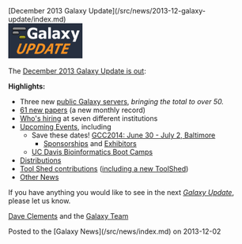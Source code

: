 <div class='newsItemHeader'>[December 2013 Galaxy Update](/src/news/2013-12-galaxy-update/index.md)</div>

<div class='right'><a href='/src/galaxy-updates/2013-11/index.md'><img src="/src/images/logos/GalaxyUpdate200.png" alt="December 2013 Galaxy Update" width=150 /></a></div>

The [December 2013 Galaxy Update is out](/src/galaxy-updates/2013-12/index.md):

**Highlights:**
* Three new [public Galaxy servers](/src/galaxy-updates/2013-12/index.md#50-public-servers), *bringing the total to over 50.* 
* [61 new papers](/src/galaxy-updates/2013-12/index.md#new-papers) (a new monthly record)
* [Who's hiring](/src/galaxy-updates/2013-12/index.md#whos-hiring) at seven different institutions
* [Upcoming Events](/src/galaxy-updates/2013-12/index.md#events), including
  * Save these dates! [GCC2014: June 30 - July 2, Baltimore](/src/galaxy-updates/2013-12/index.md#gcc2014-june-30---july-2-baltimore)
    * [Sponsorships](/src/galaxy-updates/2013-12/index.md#sponsorships) and [Exhibitors](/src/galaxy-updates/2013-12/index.md#exhibitors) 
  * [UC Davis Bioinformatics Boot Camps](/src/galaxy-updates/2013-12/index.md#uc-davis-bioinformatics-boot-camps)
* [Distributions](/src/galaxy-updates/2013-12/index.md#galaxy-distributions)
* [Tool Shed contributions](/src/galaxy-updates/2013-12/index.md#toolshed-contributions) ([including a new ToolShed](/src/galaxy-updates/2013-12/index.md#new-public-toolsheds))
* [Other News](/src/galaxy-updates/2013-12/index.md#other-news)

If you have anything you would like to see in the next *[Galaxy Update](/src/galaxy-updates/index.md)*, please let us know.

[Dave Clements](/src/people/dave-clements/index.md) and the [Galaxy Team](/src/galaxy-team/index.md)

<div class='newsItemFooter'>Posted to the [Galaxy News](/src/news/index.md) on 2013-12-02 </div>

